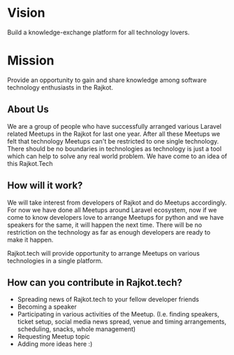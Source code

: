 # Vision
Build a knowledge-exchange platform for all technology lovers.

# Mission
Provide an opportunity to gain and share knowledge among software technology enthusiasts in the Rajkot.

## About Us
We are a group of people who have successfully arranged various Laravel related Meetups in the Rajkot for last one year. After all these Meetups we felt that technology Meetups can't be restricted to one single technology. There should be no boundaries in technologies as technology is just a tool which can help to solve any real world problem. We have come to an idea of this Rajkot.Tech


## How will it work?
We will take interest from developers of Rajkot and do Meetups accordingly. For now we have done all Meetups around Laravel ecosystem, now if we come to know developers love to arrange Meetups for python and we have speakers for the same, it will happen the next time. There will be no restriction on the technology as far as enough developers are ready to make it happen.

Rajkot.tech will provide opportunity to arrange Meetups on various technologies in a single platform.

## How can you contribute in Rajkot.tech?
-  Spreading news of Rajkot.tech to your fellow developer friends
-  Becoming a speaker
-  Participating in various activities of the Meetup. (I.e. finding speakers, ticket setup, social media news spread, venue and timing arrangements, scheduling, snacks, whole management)
-  Requesting Meetup topic
-  Adding more ideas here :) 

